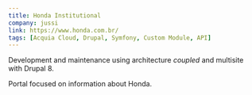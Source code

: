 ```yaml
---
title: Honda Institutional
company: jussi
link: https://www.honda.com.br/
tags: [Acquia Cloud, Drupal, Symfony, Custom Module, API]
---
```


Development and maintenance using architecture <i>coupled</i> and multisite with Drupal 8.

Portal focused on information about Honda.
